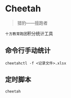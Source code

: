 # Cheetah

> 猎豹——擅跑者

``十方教育跑团``积分统计工具

## 命令行手动统计

```shell
cheetahctl -f <记录文件>.xlsx
```

## 定时脚本

```shell
cheetah
```
